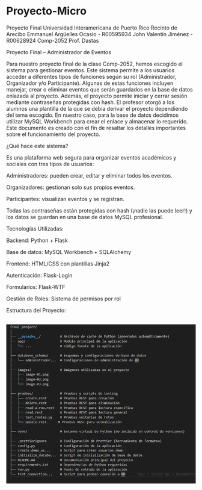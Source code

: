 # Proyecto-Micro
Proyecto Final
Universidad Interamericana de Puerto Rico
Recinto de Arecibo
Emmanuel Argüelles Ocasio - R00595934
John Valentín Jiménez - R00628924
Comp-2052
Prof. Dastas

Proyecto Final – Administrador de Eventos

Para nuestro proyecto final de la clase Comp-2052, hemos escogido el sistema para gestionar eventos. Este sistema permite a los usuarios acceder a diferentes tipos de funciones según su rol (Administrador, Organizador y/o Participante). Algunas de estas funciones incluyen manejar, crear o eliminar eventos que serán guardados en la base de datos enlazada al proyecto. Además, el proyecto permite iniciar y cerrar sesión mediante contraseñas protegidas con hash. El profesor otorgó a los alumnos una plantilla de la que se debía derivar el proyecto dependiendo del tema escogido. En nuestro caso, para la base de datos decidimos utilizar MySQL Workbench para crear el enlace y almacenar lo requerido. Este documento es creado con el fin de resaltar los detalles importantes sobre el funcionamiento del proyecto. 

¿Qué hace este sistema?

Es una plataforma web segura para organizar eventos académicos y sociales con tres tipos de usuarios:

Administradores: pueden crear, editar y eliminar todos los eventos.

Organizadores: gestionan solo sus propios eventos.

Participantes: visualizan eventos y se registran.

Todas las contraseñas están protegidas con hash (¡nadie las puede leer!) y los datos se guardan en una base de datos MySQL profesional.

Tecnologías Utilizadas:

Backend: Python + Flask

Base de datos: MySQL Workbench + SQLAlchemy

Frontend: HTML/CSS con plantillas Jinja2

Autenticación: Flask-Login

Formularios: Flask-WTF

Gestión de Roles: Sistema de permisos por rol

Estructura del Proyecto:


![Diagrama](./final_project/images/diagrama.png)
---





 
 
 
 
 
 
 
 
 
 







